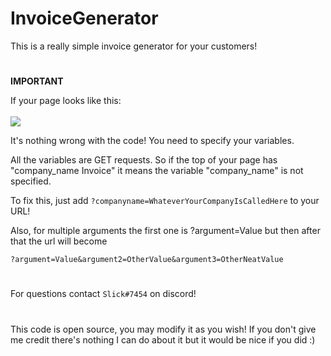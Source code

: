 # InvoiceGenerator

This is a really simple invoice generator for your customers!

#

**IMPORTANT**

If your page looks like this: <br><br>
<img src="https://nexussociety.net/invoices/img/example.png"/>

It's nothing wrong with the code! You need to specify your variables.

All the variables are GET requests. So if the top of your page has "company_name Invoice" it means the variable "company_name" is not specified.

To fix this, just add ```?companyname=WhateverYourCompanyIsCalledHere``` to your URL!

Also, for multiple arguments the first one is ?argument=Value but then after that the url will become

```?argument=Value&argument2=OtherValue&argument3=OtherNeatValue```

#

For questions contact ```Slick#7454``` on discord!

#

This code is open source, you may modify it as you wish! If you don't give me credit there's nothing I can do about it but it would be nice if you did :)
